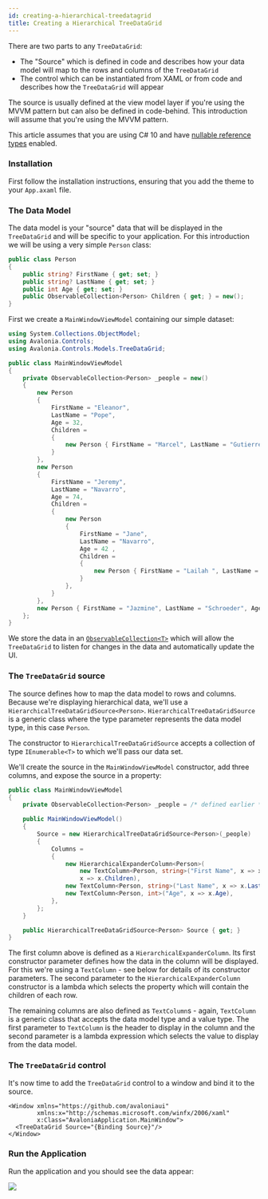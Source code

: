 ```yaml
---
id: creating-a-hierarchical-treedatagrid
title: Creating a Hierarchical TreeDataGrid
---
```


There are two parts to any `TreeDataGrid`:

* The "Source" which is defined in code and describes how your data model will map to the rows and columns of the `TreeDataGrid`
* The control which can be instantiated from XAML or from code and describes how the `TreeDataGrid` will appear

The source is usually defined at the view model layer if you're using the MVVM pattern but can also be defined in code-behind. This introduction will assume that you're using the MVVM pattern.

This article assumes that you are using C# 10 and have [nullable reference types](https://docs.microsoft.com/en-us/dotnet/csharp/nullable-references) enabled.

### Installation

First follow the installation instructions, ensuring that you add the theme to your `App.axaml` file.

### The Data Model

The data model is your "source" data that will be displayed in the `TreeDataGrid` and will be specific to your application. For this introduction we will be using a very simple `Person` class:

```csharp
public class Person
{
    public string? FirstName { get; set; }
    public string? LastName { get; set; }
    public int Age { get; set; }
    public ObservableCollection<Person> Children { get; } = new();
}
```

First we create a `MainWindowViewModel` containing our simple dataset:

```csharp
using System.Collections.ObjectModel;
using Avalonia.Controls;
using Avalonia.Controls.Models.TreeDataGrid;

public class MainWindowViewModel
{
    private ObservableCollection<Person> _people = new()
    {
        new Person 
        { 
            FirstName = "Eleanor", 
            LastName = "Pope", 
            Age = 32,
            Children =
            {
                new Person { FirstName = "Marcel", LastName = "Gutierrez", Age = 4 },
            }
        },
        new Person 
        { 
            FirstName = "Jeremy",
            LastName = "Navarro",
            Age = 74,
            Children =
            {
                new Person 
                { 
                    FirstName = "Jane",
                    LastName = "Navarro",
                    Age = 42 ,
                    Children =
                    {
                        new Person { FirstName = "Lailah ", LastName = "Velazquez", Age = 16 }
                    }
                },
            }
        },
        new Person { FirstName = "Jazmine", LastName = "Schroeder", Age = 52 },
    };
}
```

We store the data in an [`ObservableCollection<T>`](https://docs.microsoft.com/en-us/dotnet/api/system.collections.objectmodel.observablecollection-1?view=net-6.0) which will allow the `TreeDataGrid` to listen for changes in the data and automatically update the UI.

### The `TreeDataGrid` source

The source defines how to map the data model to rows and columns. Because we're displaying hierarchical data, we'll use a `HierarchicalTreeDataGridSource<Person>`. `HierarchicalTreeDataGridSource` is a generic class where the type parameter represents the data model type, in this case `Person`.

The constructor to `HierarchicalTreeDataGridSource` accepts a collection of type `IEnumerable<T>` to which we'll pass our data set.

We'll create the source in the `MainWindowViewModel` constructor, add three columns, and expose the source in a property:

```csharp
public class MainWindowViewModel
{
    private ObservableCollection<Person> _people = /* defined earlier */

    public MainWindowViewModel()
    {
        Source = new HierarchicalTreeDataGridSource<Person>(_people)
        {
            Columns =
            {
                new HierarchicalExpanderColumn<Person>(
                    new TextColumn<Person, string>("First Name", x => x.FirstName),
                    x => x.Children),
                new TextColumn<Person, string>("Last Name", x => x.LastName),
                new TextColumn<Person, int>("Age", x => x.Age),
            },
        };
    }

    public HierarchicalTreeDataGridSource<Person> Source { get; }
}
```

The first column above is defined as a `HierarchicalExpanderColumn`. Its first constructor parameter defines how the data in the column will be displayed. For this we're using a `TextColumn` - see below for details of its constructor parameters. The second parameter to the `HierarchicalExpanderColumn` constructor is a lambda which selects the property which will contain the children of each row.

The remaining columns are also defined as `TextColumn`s - again, `TextColumn` is a generic class that accepts the data model type and a value type. The first parameter to `TextColumn` is the header to display in the column and the second parameter is a lambda expression which selects the value to display from the data model.

### The `TreeDataGrid` control

It's now time to add the `TreeDataGrid` control to a window and bind it to the source.

```markup
<Window xmlns="https://github.com/avaloniaui"
        xmlns:x="http://schemas.microsoft.com/winfx/2006/xaml"
        x:Class="AvaloniaApplication.MainWindow">
  <TreeDataGrid Source="{Binding Source}"/>
</Window>
```

### Run the Application

Run the application and you should see the data appear:

<div style={{textAlign: 'center'}}>
    <img src="/img/controls/treedatagrid/get-started-hierarchical-1.png" />
</div>